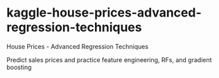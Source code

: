# kaggle-house-prices-advanced-regression-techniques

House Prices - Advanced Regression Techniques

Predict sales prices and practice feature engineering, RFs, and gradient boosting
